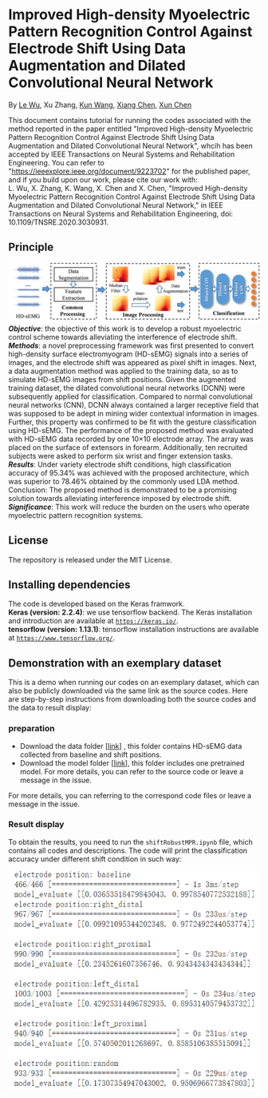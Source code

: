 # Improved High-density Myoelectric Pattern Recognition Control Against Electrode Shift Using Data Augmentation and Dilated Convolutional Neural Network
By [Le Wu](https://github.com/wule1994), Xu Zhang, [Kun Wang](https://scholar.google.com/citations?hl=zh-CN&user=q5g9Y5sAAAAJ), [Xiang Chen](https://scholar.google.com/citations?hl=en&user=JURnq4QAAAAJ), [Xun Chen](http://staff.ustc.edu.cn/~xunchen/index.htm)

This document contains tutorial for running the codes associated with the method reported in the paper entitled "Improved High-density Myoelectric Pattern Recognition Control Against Electrode Shift Using Data Augmentation and Dilated Convolutional Neural Network", whcih has been accepted by IEEE Transactions on Neural Systems and Rehabilitation Engineering. You can refer to "https://ieeexplore.ieee.org/document/9223702" for the published paper, and if you build upon our work, please cite our work with:  
L. Wu, X. Zhang, K. Wang, X. Chen and X. Chen, "Improved High-density Myoelectric Pattern Recognition Control Against Electrode Shift Using Data Augmentation and Dilated Convolutional Neural Network," in IEEE Transactions on Neural Systems and Rehabilitation Engineering, doi: 10.1109/TNSRE.2020.3030931.


## Principle
![](./images/flowchart.png "flowchart of the proposed method")  
***Objective***: the objective of this work is to develop a robust myoelectric control scheme towards alleviating the interference of electrode shift.  
***Methods***: a novel preprocessing framework was first presented to convert high-density surface electromyogram (HD-sEMG) signals into a series of images, and the electrode shift was appeared as pixel shift in images. Next, a data augmentation method was applied to the training data, so as to simulate HD-sEMG images from shift positions. Given the augmented training dataset, the dilated convolutional neural networks (DCNN) were subsequently applied for classification. Compared to normal convolutional neural networks (CNN), DCNN always contained a larger receptive field that was supposed to be adept in mining wider contextual information in images. Further, this property was confirmed to be fit with the gesture classification using HD-sEMG. The performance of the proposed method was evaluated with HD-sEMG data recorded by one 10×10 electrode array. The array was placed on the surface of extensors in forearm. Additionally, ten recruited subjects were asked to perform six wrist and finger extension tasks.  
***Results***: Under variety electrode shift conditions, high classification accuracy of 95.34% was achieved with the proposed architecture, which was superior to 78.46% obtained by the commonly used LDA method. Conclusion: The proposed method is demonstrated to be a promising solution towards alleviating interference imposed by electrode shift.  
***Significance***: This work will reduce the burden on the users who operate myoelectric pattern recognition systems.


## License

The repository is released under the MIT License.

## Installing dependencies
The code is developed based on the Keras framwork.  
**Keras (version: 2.2.4)**: we use tensorflow backend. The Keras installation and introduction are available at [`https://keras.io/`](https://keras.io/).  
**tensorflow (version: 1.13.1)**: tensorflow installation instructions are available at [`https://www.tensorflow.org/`](https://www.tensorflow.org/).

## Demonstration with an exemplary dataset
This is a demo when running our codes on an exemplary dataset, which can also be publicly downloaded via the same link as the source codes. Here are step-by-step instructions from downloading both the source codes and the data to result display: 

### preparation
* Download the data folder [[link](https://bit.ly/2VuALIW)] , this folder contains HD-sEMG data collected from baseline and shift positions.  
* Download the model folder [[link](https://bit.ly/2Vc99cH)], this folder includes one pretrained model. 
For more details, you can refer to the source code or leave a message in the issue.

For more details, you can referring to the correspond code files or leave a message in the issue.

### Result display 
To obtain the results, you need to run the `shiftRobustMPR.ipynb` file, which contains all codes and descriptions. The code will print the classification accuracy under different shift condition in such way:
 
![](./images/result.png "results")